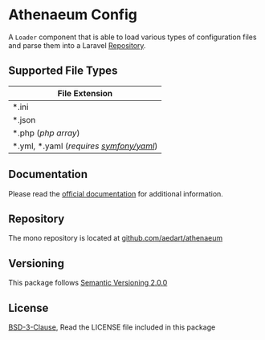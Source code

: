 # Athenaeum Config

A `Loader` component that is able to load various types of configuration files and parse them into a Laravel [Repository](https://github.com/laravel/framework/blob/6.x/src/Illuminate/Config/Repository.php).

## Supported File Types

| File Extension  |
|-----------------|
| *.ini  |
| *.json  |
| *.php (_php array_)  |
| *.yml, *.yaml (_requires [symfony/yaml](https://github.com/symfony/yaml)_) |

## Documentation

Please read the [official documentation](https://aedart.github.io/athenaeum/) for additional information.

## Repository

The mono repository is located at [github.com/aedart/athenaeum](https://github.com/aedart/athenaeum)

## Versioning

This package follows [Semantic Versioning 2.0.0](http://semver.org/)

## License

[BSD-3-Clause](http://spdx.org/licenses/BSD-3-Clause), Read the LICENSE file included in this package
